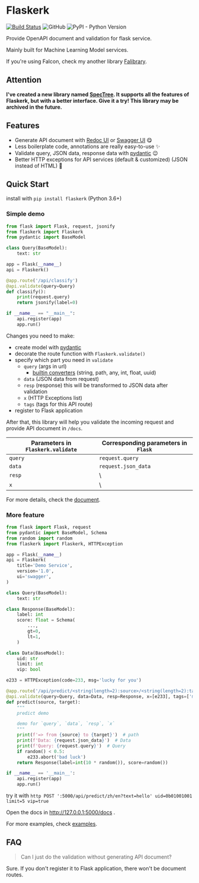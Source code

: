 # Flaskerk

[![Build Status](https://travis-ci.com/kemingy/flaskerk.svg?branch=master)](https://travis-ci.com/kemingy/flaskerk)
![GitHub](https://img.shields.io/github/license/kemingy/flaskerk)
![PyPI - Python Version](https://img.shields.io/pypi/pyversions/flaskerk)

Provide OpenAPI document and validation for flask service.

Mainly built for Machine Learning Model services.

If you're using Falcon, check my another library [Falibrary](https://github.com/kemingy/falibrary).

## Attention

**I've created a new library named [SpecTree](https://github.com/0b01001001/spectree). It supports all the features of Flaskerk, but with a better interface. Give it a try! This library may be archived in the future.**

## Features

* Generate API document with [Redoc UI](https://github.com/Redocly/redoc) or [Swagger UI](https://github.com/swagger-api/swagger-ui) :yum:
* Less boilerplate code, annotations are really easy-to-use :sparkles:
* Validate query, JSON data, response data with [pydantic](https://github.com/samuelcolvin/pydantic/) :wink:
* Better HTTP exceptions for API services (default & customized) (JSON instead of HTML) :grimacing:

## Quick Start

install with `pip install flaskerk` (Python 3.6+)

### Simple demo

```py
from flask import Flask, request, jsonify
from flaskerk import Flaskerk
from pydantic import BaseModel

class Query(BaseModel):
    text: str

app = Flask(__name__)
api = Flaskerk()

@app.route('/api/classify')
@api.validate(query=Query)
def classify():
    print(request.query)
    return jsonify(label=0)

if __name__ == "__main__":
    api.register(app)
    app.run()
```

Changes you need to make:

* create model with [pydantic](https://github.com/samuelcolvin/pydantic/)
* decorate the route function with `Flaskerk.validate()`
* specify which part you need in `validate`
  * `query` (args in url)
    * [builtin converters](https://werkzeug.palletsprojects.com/en/0.15.x/routing/#builtin-converters) (string, path, any, int, float, uuid)
  * `data` (JSON data from request)
  * `resp` (response) this will be transformed to JSON data after validation
  * `x` (HTTP Exceptions list)
  * `tags` (tags for this API route)
* register to Flask application

After that, this library will help you validate the incoming request and provide API document in `/docs`.

| Parameters in `Flaskerk.validate` | Corresponding parameters in `Flask` |
| ------------- | ------------- |
| `query` | `request.query` |
| `data` | `request.json_data` |
| `resp` | \ |
| `x` | \ |

For more details, check the [document](https://kemingy.github.io/flaskerk).


### More feature

```py
from flask import Flask, request
from pydantic import BaseModel, Schema
from random import random
from flaskerk import Flaskerk, HTTPException

app = Flask(__name__)
api = Flaskerk(
    title='Demo Service',
    version='1.0',
    ui='swagger',
)

class Query(BaseModel):
    text: str

class Response(BaseModel):
    label: int
    score: float = Schema(
        ...,
        gt=0,
        lt=1,
    )

class Data(BaseModel):
    uid: str
    limit: int
    vip: bool

e233 = HTTPException(code=233, msg='lucky for you')

@app.route('/api/predict/<string(length=2):source>/<string(length=2):target>', methods=['POST'])
@api.validate(query=Query, data=Data, resp=Response, x=[e233], tags=['model'])
def predict(source, target):
    """
    predict demo

    demo for `query`, `data`, `resp`, `x`
    """
    print(f'=> from {source} to {target}')  # path
    print(f'Data: {request.json_data}')  # Data
    print(f'Query: {request.query}')  # Query
    if random() < 0.5:
        e233.abort('bad luck')
    return Response(label=int(10 * random()), score=random())

if __name__ == '__main__':
    api.register(app)
    app.run()
```

try it with `http POST ':5000/api/predict/zh/en?text=hello' uid=0b01001001 limit=5 vip=true`

Open the docs in http://127.0.0.1:5000/docs .

For more examples, check [examples](/examples).

## FAQ

> Can I just do the validation without generating API document?

Sure. If you don't register it to Flask application, there won't be document routes.
